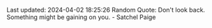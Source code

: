 Last updated: 2024-04-02 18:25:26
Random Quote: Don't look back. Something might be gaining on you. - Satchel Paige